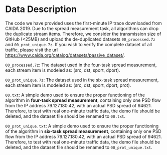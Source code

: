 # Data Description
The code we have provided uses the first-minute IP trace downloaded from CAIDA 2019. Due to the spread measurement task, all algorithms can drop the duplicate stream items. Therefore, we consider the transmission size of GitHub (<25MB) and upload the de-duplicated datasets `00_processed.7z` and `00_prot_unique.7z`. If you wish to verify the complete dataset of all traffic, please visit the url https://www.caida.org/catalog/datasets/passive_dataset/.

`00_processed.7z`: The dataset used in the four-task spread measurement, each stream item is modeled as: (src, dst, sport, dport).

`00_prot_unique.7z`: The dataset used in the six-task spread measurement, each stream item is modeled as: (src, dst, sport, dport, prot).

`00.txt`: A simple demo used to ensure the proper functioning of the algorithm in **four-task spread measurement**, containing only one PSD flow from the IP address 79.127.180.42, with an actual PSD spread of 94621. Therefore, to test with real one-minute traffic data, the demo file should be deleted, and the dataset file should be renamed to `00.txt`.

`00_prot_unique.txt`: A simple demo used to ensure the proper functioning of the algorithm in **six-task spread measurement**, containing only one PSD flow from the IP address 79.127.180.42, with an actual PSD spread of 94621. Therefore, to test with real one-minute traffic data, the demo file should be deleted, and the dataset file should be renamed to `00_prot_unique.txt`.
